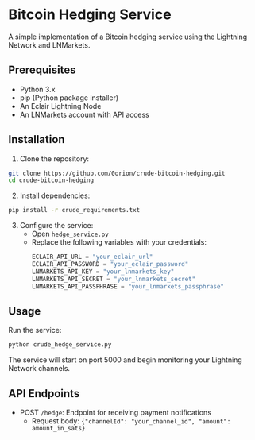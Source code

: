# Bitcoin Hedging Service

A simple implementation of a Bitcoin hedging service using the Lightning Network and LNMarkets.

## Prerequisites

- Python 3.x
- pip (Python package installer)
- An Eclair Lightning Node
- An LNMarkets account with API access

## Installation

1. Clone the repository:
```bash
git clone https://github.com/0orion/crude-bitcoin-hedging.git
cd crude-bitcoin-hedging
```

2. Install dependencies:
```bash
pip install -r crude_requirements.txt
```

3. Configure the service:
   - Open `hedge_service.py`
   - Replace the following variables with your credentials:
     ```python
     ECLAIR_API_URL = "your_eclair_url"
     ECLAIR_API_PASSWORD = "your_eclair_password"
     LNMARKETS_API_KEY = "your_lnmarkets_key"
     LNMARKETS_API_SECRET = "your_lnmarkets_secret"
     LNMARKETS_API_PASSPHRASE = "your_lnmarkets_passphrase"
     ```

## Usage

Run the service:
```bash
python crude_hedge_service.py
```

The service will start on port 5000 and begin monitoring your Lightning Network channels.

## API Endpoints

- POST `/hedge`: Endpoint for receiving payment notifications
  - Request body: `{"channelId": "your_channel_id", "amount": amount_in_sats}`
